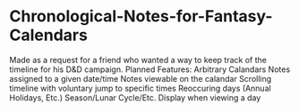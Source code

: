 # Chronological-Notes-for-Fantasy-Calendars

Made as a request for a friend who wanted a way to keep track of the timeline for his D&D campaign.
Planned Features:
  Arbitrary Calandars
  Notes assigned to a given date/time
  Notes viewable on the calandar
  Scrolling timeline with voluntary jump to specific times
  Reoccuring days (Annual Holidays, Etc.)
  Season/Lunar Cycle/Etc. Display when viewing a day
